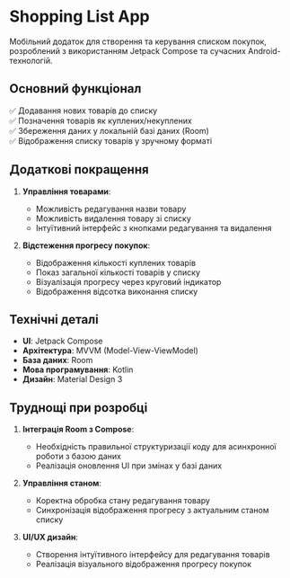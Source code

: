 # Shopping List App

Мобільний додаток для створення та керування списком покупок, розроблений з використанням Jetpack Compose та сучасних Android-технологій.

## Основний функціонал

✅ Додавання нових товарів до списку  
✅ Позначення товарів як куплених/некуплених  
✅ Збереження даних у локальній базі даних (Room)  
✅ Відображення списку товарів у зручному форматі

## Додаткові покращення

1. **Управління товарами**:

   - Можливість редагування назви товару
   - Можливість видалення товару зі списку
   - Інтуїтивний інтерфейс з кнопками редагування та видалення

2. **Відстеження прогресу покупок**:
   - Відображення кількості куплених товарів
   - Показ загальної кількості товарів у списку
   - Візуалізація прогресу через круговий індикатор
   - Відображення відсотка виконання списку

## Технічні деталі

- **UI**: Jetpack Compose
- **Архітектура**: MVVM (Model-View-ViewModel)
- **База даних**: Room
- **Мова програмування**: Kotlin
- **Дизайн**: Material Design 3

## Труднощі при розробці

1. **Інтеграція Room з Compose**:

   - Необхідність правильної структуризації коду для асинхронної роботи з базою даних
   - Реалізація оновлення UI при змінах у базі даних

2. **Управління станом**:

   - Коректна обробка стану редагування товару
   - Синхронізація відображення прогресу з актуальним станом списку

3. **UI/UX дизайн**:
   - Створення інтуїтивного інтерфейсу для редагування товарів
   - Реалізація візуального відображення прогресу покупок
